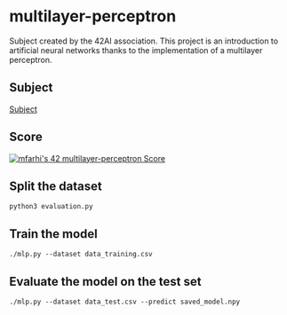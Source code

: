 # multilayer-perceptron
Subject created by the 42AI association. This project is an introduction to artificial neural networks thanks to the implementation of a multilayer perceptron.

## Subject
[Subject](Resources/en.subject.pdf)

## Score
[![mfarhi's 42 multilayer-perceptron Score](https://badge42.vercel.app/api/v2/cl5twx4hw007809mfvxwmzeal/project/2351922)](https://github.com/JaeSeoKim/badge42)

## Split the dataset
```
python3 evaluation.py
```

## Train the model
```
./mlp.py --dataset data_training.csv
```

## Evaluate the model on the test set
```
./mlp.py --dataset data_test.csv --predict saved_model.npy
```